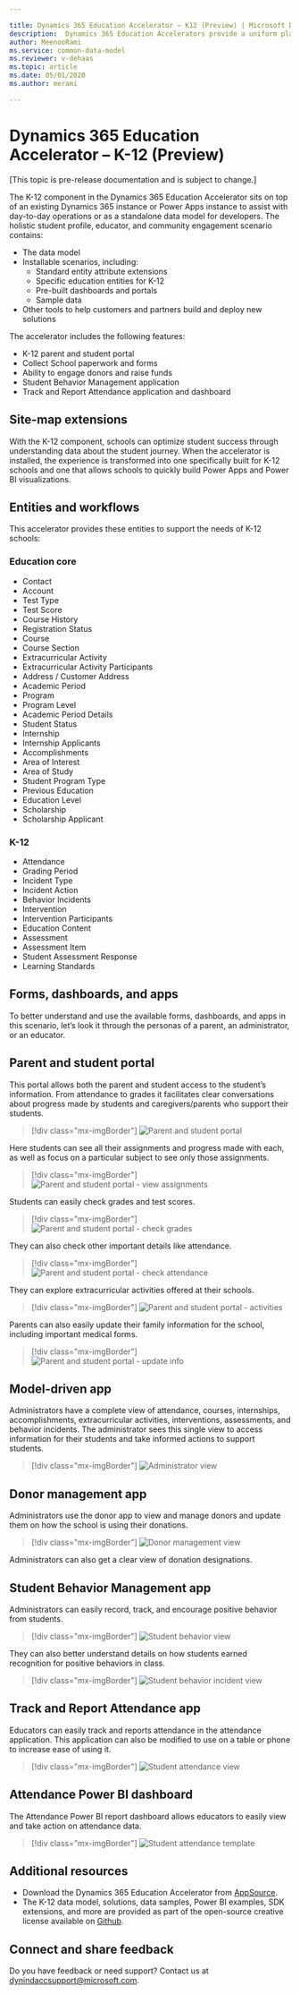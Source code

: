 ```yaml
---

title: Dynamics 365 Education Accelerator – K12 (Preview) | Microsoft Docs
description:  Dynamics 365 Education Accelerators provide a uniform platform for those who wish to connect, embed, or extend the Dynamics 365 platform and Power Platform.
author: MeenooRami
ms.service: common-data-model
ms.reviewer: v-dehaas
ms.topic: article
ms.date: 05/01/2020
ms.author: merami

---
```


# Dynamics 365 Education Accelerator – K-12 (Preview)

[This topic is pre-release documentation and is subject to change.]

The K-12 component in the Dynamics 365 Education Accelerator sits on top of an existing Dynamics 365 instance or Power Apps instance to assist with day-to-day operations or as a standalone data model for developers. The holistic student profile, educator, and community engagement scenario contains:

- The data model
- Installable scenarios, including:
  - Standard entity attribute extensions
  - Specific education entities for K-12
  - Pre-built dashboards and portals
  - Sample data
- Other tools to help customers and partners build and deploy new solutions

The accelerator includes the following features:

- K-12 parent and student portal
- Collect School paperwork and forms
- Ability to engage donors and raise funds
- Student Behavior Management application
- Track and Report Attendance application and dashboard

## Site-map extensions

With the K-12 component, schools can optimize student success through understanding data about the student journey. When the accelerator is installed, the experience is transformed into one specifically built for K-12 schools and one that allows schools to quickly build Power Apps and Power BI visualizations.

## Entities and workflows

This accelerator provides these entities to support the needs of K-12 schools:

### Education core

- Contact
- Account
- Test Type
- Test Score
- Course History
- Registration Status
- Course
- Course Section
- Extracurricular Activity
- Extracurricular Activity Participants
- Address / Customer Address
- Academic Period
- Program
- Program Level
- Academic Period Details
- Student Status
- Internship
- Internship Applicants
- Accomplishments
- Area of Interest
- Area of Study
- Student Program Type
- Previous Education
- Education Level
- Scholarship
- Scholarship Applicant

### K-12

- Attendance
- Grading Period
- Incident Type
- Incident Action
- Behavior Incidents
- Intervention
- Intervention Participants
- Education Content
- Assessment
- Assessment Item
- Student Assessment Response
- Learning Standards

## Forms, dashboards, and apps

To better understand and use the available forms, dashboards, and apps in this scenario, let’s look it through the personas of a parent, an administrator, or an educator. 

## Parent and student portal

This portal allows both the parent and student access to the student’s information. From attendance to grades it facilitates clear conversations about progress made by students and caregivers/parents who support their students.

> [!div class="mx-imgBorder"]
> ![Parent and student portal](media/parent-student-portal-1.png "Parent and student portal")

Here students can see all their assignments and progress made with each, as well as focus on a particular subject to see only those assignments.

> [!div class="mx-imgBorder"]
> ![Parent and student portal - view assignments](media/parent-student-portal-2.png "Parent and student portal - view assignments")

Students can easily check grades and test scores.

<!--note from editor: Anton's name is misspelled in the last 2 rows of this image. -->

> [!div class="mx-imgBorder"]
> ![Parent and student portal - check grades](media/parent-student-portal-3.png "Parent and student portal - check grades")

They can also check other important details like attendance.

> [!div class="mx-imgBorder"]
> ![Parent and student portal - check attendance](media/parent-student-portal-4.png "Parent and student portal - check attendance")

They can explore extracurricular activities offered at their schools.

> [!div class="mx-imgBorder"]
> ![Parent and student portal - activities](media/parent-student-portal-5.png "Parent and student portal - activities")

Parents can also easily update their family information for the school, including important medical forms.

> [!div class="mx-imgBorder"]
> ![Parent and student portal - update info](media/parent-student-portal-6.png "Parent and student portal - update info")

## Model-driven app

Administrators have a complete view of attendance, courses, internships, accomplishments, extracurricular activities, interventions, assessments, and behavior incidents. The administrator sees this single view to access information for their students and take informed actions to support students.

> [!div class="mx-imgBorder"]
> ![Administrator view](media/edu-admin-view.png "Administrator view")

## Donor management app

Administrators use the donor app to view and manage donors and update them on how the school is using their donations.

> [!div class="mx-imgBorder"]
> ![Donor management view](media/edu-donor-mgmt-view.png "Donor management view")

Administrators can also get a clear view of donation designations.

## Student Behavior Management app

Administrators can easily record, track, and encourage positive behavior from students.

> [!div class="mx-imgBorder"]
> ![Student behavior view](media/behavior-view.png "Student behavior view")

They can also better understand details on how students earned recognition for positive behaviors in class.

> [!div class="mx-imgBorder"]
> ![Student behavior incident view](media/behavior-view-2.png "Student behavior incident view")

## Track and Report Attendance app 

Educators can easily track and reports attendance in the attendance application. This application can also be modified to use on a table or phone to increase ease of using it.

> [!div class="mx-imgBorder"]
> ![Student attendance view](media/attendance-app.png "Student attendance view")

## Attendance Power BI dashboard

The Attendance Power BI report dashboard allows educators to easily view and take action on attendance data.

> [!div class="mx-imgBorder"]
> ![Student attendance template](media/attendance-template.png "Student attendance dashboard")

## Additional resources

- Download the Dynamics 365 Education Accelerator from [AppSource](https://appsource.microsoft.com/product/dynamics-365/mshied.highereducationcommondatamodel?tab=Overview).
- The K-12 data model, solutions, data samples, Power BI examples, SDK extensions, and more are provided as part of the open-source creative license available on [Github](https://aka.ms/edugithub).

## Connect and share feedback
Do you have feedback or need support? Contact us at [dynindaccsupport@microsoft.com](mailto:dynindaccsupport@microsoft.com).
